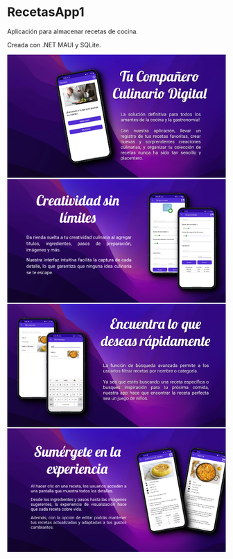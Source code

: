 # RecetasApp1

Aplicación para almacenar recetas de cocina.

Creada con .NET MAUI y SQLite.

![Captura 1](./Capturas%20y%20presentación%20de%20la%20App/Tu%20Compañero%20Culinario%20Digital%201.png)
![Captura 2](./Capturas%20y%20presentación%20de%20la%20App/Tu%20Compañero%20Culinario%20Digital%202.png)
![Captura 3](./Capturas%20y%20presentación%20de%20la%20App/Tu%20Compañero%20Culinario%20Digital%203.png)
![Captura 4](./Capturas%20y%20presentación%20de%20la%20App/Tu%20Compañero%20Culinario%20Digital%204.png)
